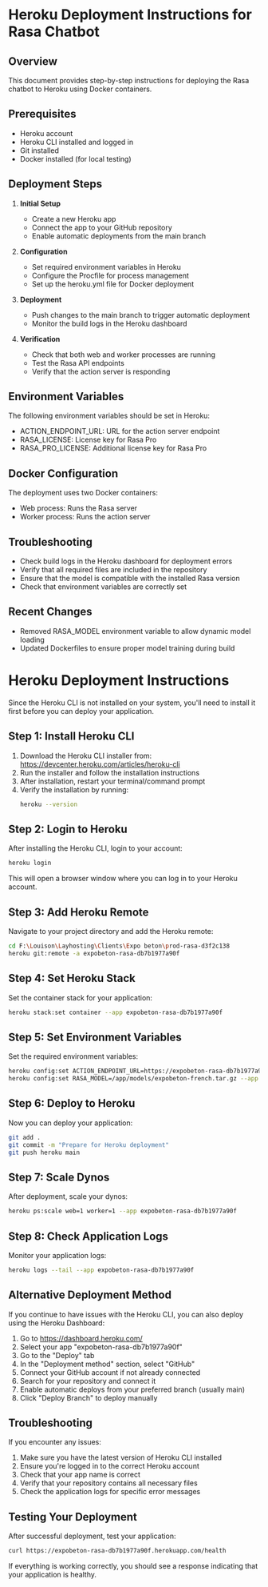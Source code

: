 # Heroku Deployment Instructions for Rasa Chatbot

## Overview
This document provides step-by-step instructions for deploying the Rasa chatbot to Heroku using Docker containers.

## Prerequisites
- Heroku account
- Heroku CLI installed and logged in
- Git installed
- Docker installed (for local testing)

## Deployment Steps

1. **Initial Setup**
   - Create a new Heroku app
   - Connect the app to your GitHub repository
   - Enable automatic deployments from the main branch

2. **Configuration**
   - Set required environment variables in Heroku
   - Configure the Procfile for process management
   - Set up the heroku.yml file for Docker deployment

3. **Deployment**
   - Push changes to the main branch to trigger automatic deployment
   - Monitor the build logs in the Heroku dashboard

4. **Verification**
   - Check that both web and worker processes are running
   - Test the Rasa API endpoints
   - Verify that the action server is responding

## Environment Variables
The following environment variables should be set in Heroku:
- ACTION_ENDPOINT_URL: URL for the action server endpoint
- RASA_LICENSE: License key for Rasa Pro
- RASA_PRO_LICENSE: Additional license key for Rasa Pro

## Docker Configuration
The deployment uses two Docker containers:
- Web process: Runs the Rasa server
- Worker process: Runs the action server

## Troubleshooting
- Check build logs in the Heroku dashboard for deployment errors
- Verify that all required files are included in the repository
- Ensure that the model is compatible with the installed Rasa version
- Check that environment variables are correctly set

## Recent Changes
- Removed RASA_MODEL environment variable to allow dynamic model loading
- Updated Dockerfiles to ensure proper model training during build


# Heroku Deployment Instructions

Since the Heroku CLI is not installed on your system, you'll need to install it first before you can deploy your application.

## Step 1: Install Heroku CLI

1. Download the Heroku CLI installer from: https://devcenter.heroku.com/articles/heroku-cli
2. Run the installer and follow the installation instructions
3. After installation, restart your terminal/command prompt
4. Verify the installation by running:
   ```bash
   heroku --version
   ```

## Step 2: Login to Heroku

After installing the Heroku CLI, login to your account:
```bash
heroku login
```

This will open a browser window where you can log in to your Heroku account.

## Step 3: Add Heroku Remote

Navigate to your project directory and add the Heroku remote:
```bash
cd F:\Louison\Layhosting\Clients\Expo beton\prod-rasa-d3f2c138
heroku git:remote -a expobeton-rasa-db7b1977a90f
```

## Step 4: Set Heroku Stack

Set the container stack for your application:
```bash
heroku stack:set container --app expobeton-rasa-db7b1977a90f
```

## Step 5: Set Environment Variables

Set the required environment variables:
```bash
heroku config:set ACTION_ENDPOINT_URL=https://expobeton-rasa-db7b1977a90f.herokuapp.com/webhook --app expobeton-rasa-db7b1977a90f
heroku config:set RASA_MODEL=/app/models/expobeton-french.tar.gz --app expobeton-rasa-db7b1977a90f
```

## Step 6: Deploy to Heroku

Now you can deploy your application:
```bash
git add .
git commit -m "Prepare for Heroku deployment"
git push heroku main
```

## Step 7: Scale Dynos

After deployment, scale your dynos:
```bash
heroku ps:scale web=1 worker=1 --app expobeton-rasa-db7b1977a90f
```

## Step 8: Check Application Logs

Monitor your application logs:
```bash
heroku logs --tail --app expobeton-rasa-db7b1977a90f
```

## Alternative Deployment Method

If you continue to have issues with the Heroku CLI, you can also deploy using the Heroku Dashboard:

1. Go to https://dashboard.heroku.com/
2. Select your app "expobeton-rasa-db7b1977a90f"
3. Go to the "Deploy" tab
4. In the "Deployment method" section, select "GitHub"
5. Connect your GitHub account if not already connected
6. Search for your repository and connect it
7. Enable automatic deploys from your preferred branch (usually main)
8. Click "Deploy Branch" to deploy manually

## Troubleshooting

If you encounter any issues:

1. Make sure you have the latest version of Heroku CLI installed
2. Ensure you're logged in to the correct Heroku account
3. Check that your app name is correct
4. Verify that your repository contains all necessary files
5. Check the application logs for specific error messages

## Testing Your Deployment

After successful deployment, test your application:
```bash
curl https://expobeton-rasa-db7b1977a90f.herokuapp.com/health
```

If everything is working correctly, you should see a response indicating that your application is healthy.
